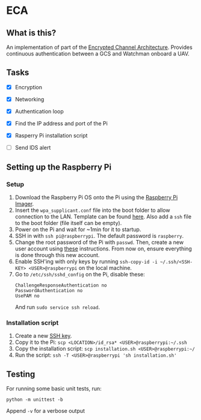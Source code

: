 # ECA

## What is this?

An implementation of part of the [Encrypted Channel Architecture](https://ieeexplore.ieee.org/document/7926571/).
Provides continuous authentication between a GCS and Watchman onboard a UAV.

## Tasks

- [x] Encryption

- [x] Networking

- [x] Authentication loop

- [x] Find the IP address and port of the Pi

- [x] Rasperry Pi installation script

- [ ] Send IDS alert

## Setting up the Raspberry Pi

### Setup

1. Download the Raspberry Pi OS onto the Pi using the [Raspberry Pi Imager](https://www.raspberrypi.org/downloads/).
2. Insert the `wpa_supplicant.conf` file into the boot folder to allow connection to the LAN.
   Template can be found [here](https://www.raspberrypi.org/documentation/configuration/wireless/headless.md).
   Also add a `ssh` file to the boot folder (file itself can be empty).
3. Power on the Pi and wait for ~1min for it to startup.
4. SSH in with `ssh pi@raspberrypi`.
   The default password is `raspberry`.
5. Change the root password of the Pi with `passwd`.
   Then, create a new user account using [these](https://www.raspberrypi.org/documentation/configuration/security.md) instructions.
   From now on, ensure everything is done through this new account.
6. Enable SSH'ing with only keys by running `ssh-copy-id -i ~/.ssh/<SSH-KEY> <USER>@raspberrypi` on the local machine.
7. Go to `/etc/ssh/sshd_config` on the Pi, disable these:
   ```
   ChallengeResponseAuthentication no
   PasswordAuthentication no
   UsePAM no
   ```
   And run `sudo service ssh reload`.

### Installation script

1. Create a new [SSH key](https://help.github.com/en/github/authenticating-to-github/generating-a-new-ssh-key-and-adding-it-to-the-ssh-agent#generating-a-new-ssh-key).
2. Copy it to the Pi: `scp <LOCATION>/id_rsa* <USER>@raspberrypi:~/.ssh`
3. Copy the installation script: `scp installation.sh <USER>@raspberrypi:~/`
4. Run the script: `ssh -T <USER>@raspberrypi 'sh installation.sh'`

## Testing

For running some basic unit tests, run:

```
python -m unittest -b
```

Append `-v` for a verbose output
